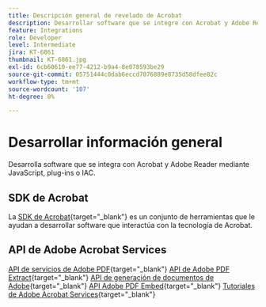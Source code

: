```yaml
---
title: Descripción general de revelado de Acrobat
description: Desarrollar software que se integre con Acrobat y Adobe Reader mediante JavaScript, plugins o IAC
feature: Integrations
role: Developer
level: Intermediate
jira: KT-6861
thumbnail: KT-6861.jpg
exl-id: 6cb60610-ee77-4212-b9a4-8e078593be29
source-git-commit: 05751444c0dab6eccd7076889e8735d58dfee82c
workflow-type: tm+mt
source-wordcount: '107'
ht-degree: 0%

---
```


# Desarrollar información general

Desarrolla software que se integra con Acrobat y Adobe Reader mediante JavaScript, plug-ins o IAC.

## SDK de Acrobat

La [SDK de Acrobat](https://opensource.adobe.com/dc-acrobat-sdk-docs/acrobatsdk/){target="_blank"} es un conjunto de herramientas que le ayudan a desarrollar software que interactúa con la tecnología de Acrobat.

## API de Adobe Acrobat Services

[API de servicios de Adobe PDF](https://developer.adobe.com/document-services/apis/pdf-services/){target="_blank"}
[API de Adobe PDF Extract](https://developer.adobe.com/document-services/apis/pdf-extract/){target="_blank"}
[API de generación de documentos de Adobe](https://developer.adobe.com/document-services/apis/doc-generation/){target="_blank"}
[API Adobe PDF Embed](https://developer.adobe.com/document-services/apis/pdf-embed/){target="_blank"}
[Tutoriales de Adobe Acrobat Services](https://experienceleague.adobe.com/docs/acrobat-services-learn/tutorials/overview.html){target="_blank"}
